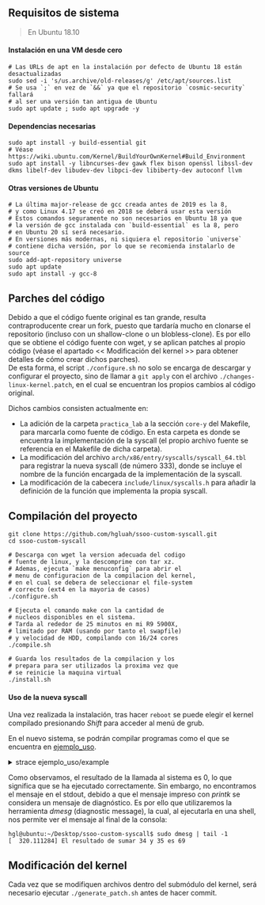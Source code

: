 ## Requisitos de sistema

> En Ubuntu 18.10

#### Instalación en una VM desde cero

```console
# Las URLs de apt en la instalación por defecto de Ubuntu 18 están desactualizadas
sudo sed -i 's/us.archive/old-releases/g' /etc/apt/sources.list
# Se usa `;` en vez de `&&` ya que el repositorio `cosmic-security` fallará
# al ser una versión tan antigua de Ubuntu
sudo apt update ; sudo apt upgrade -y
```

#### Dependencias necesarias

```console
sudo apt install -y build-essential git
# Véase https://wiki.ubuntu.com/Kernel/BuildYourOwnKernel#Build_Environment
sudo apt install -y libncurses-dev gawk flex bison openssl libssl-dev dkms libelf-dev libudev-dev libpci-dev libiberty-dev autoconf llvm
```

#### Otras versiones de Ubuntu

```console
# La última major-release de gcc creada antes de 2019 es la 8,
# y como Linux 4.17 se creó en 2018 se deberá usar esta versión
# Estos comandos seguramente no son necesarios en Ubuntu 18 ya que
# la versión de gcc instalada con `build-essential` es la 8, pero
# en Ubuntu 20 sí será necesario.
# En versiones más modernas, ni siquiera el repositorio `universe`
# contiene dicha versión, por lo que se recomienda instalarlo de source
sudo add-apt-repository universe
sudo apt update
sudo apt install -y gcc-8
```

## Parches del código

Debido a que el código fuente original es tan grande, resulta
contraproducente crear un fork, puesto que tardaría mucho en clonarse
el repositorio (incluso con un shallow-clone o un blobless-clone). Es
por ello que se obtiene el código fuente con wget, y se aplican
patches al propio código (véase el apartado << Modificación del kernel >>
para obtener detalles de cómo crear dichos parches).\
De esta forma, el script `./configure.sh` no solo se encarga de
descargar y configurar el proyecto, sino de llamar a `git apply` con
el archivo `./changes-linux-kernel.patch`, en el cual se encuentran
los propios cambios al código original.

Dichos cambios consisten actualmente en:
- La adición de la carpeta `practica_lab` a la sección `core-y` del
Makefile, para marcarla como fuente de código. En esta carpeta es
donde se encuentra la implementación de la syscall (el propio archivo
fuente se referencia en el Makefile de dicha carpeta).
- La modificación del archivo `arch/x86/entry/syscalls/syscall_64.tbl`
para registrar la nueva syscall (de número 333), donde se incluye el
nombre de la función encargada de la implementación de la syscall.
- La modificación de la cabecera `include/linux/syscalls.h` para
añadir la definición de la función que implementa la propia syscall.

## Compilación del proyecto

```console
git clone https://github.com/hgluah/ssoo-custom-syscall.git
cd ssoo-custom-syscall

# Descarga con wget la version adecuada del codigo
# fuente de linux, y la descomprime con tar xz.
# Ademas, ejecuta `make menuconfig` para abrir el
# menu de configuracion de la compilacion del kernel,
# en el cual se debera de seleccionar el file-system
# correcto (ext4 en la mayoria de casos) 
./configure.sh

# Ejecuta el comando make con la cantidad de
# nucleos disponibles en el sistema.
# Tarda al rededor de 25 minutos en mi R9 5900X,
# limitado por RAM (usando por tanto el swapfile)
# y velocidad de HDD, compilando con 16/24 cores
./compile.sh

# Guarda los resultados de la compilacion y los
# prepara para ser utilizados la proxima vez que
# se reinicie la maquina virtual
./install.sh
```

#### Uso de la nueva syscall

Una vez realizada la instalación, tras hacer `reboot` se puede elegir
el kernel compilado presionando _Shift_ para acceder al menú de grub.

En el nuevo sistema, se podrán compilar programas como el que se
encuentra en [ejemplo_uso](ejemplo_uso/).

<details><summary>strace ejemplo_uso/example</summary>
  
```console
hgl@ubuntu:~/Desktop/ssoo-custom-syscall$ make -C ejemplo_uso/ && strace ejemplo_uso/example
make: Entering directory '/home/hgl/Desktop/ssoo-custom-syscall/ejemplo_uso'
gcc example.c -o example
make: Leaving directory '/home/hgl/Desktop/ssoo-custom-syscall/ejemplo_uso'
execve("ejemplo_uso/example", ["ejemplo_uso/example"], 0x7fff5078bed0 /* 53 vars */) = 0
brk(NULL)                               = 0x55dab760c000
access("/etc/ld.so.nohwcap", F_OK)      = -1 ENOENT (No such file or directory)
access("/etc/ld.so.preload", R_OK)      = -1 ENOENT (No such file or directory)
openat(AT_FDCWD, "/etc/ld.so.cache", O_RDONLY|O_CLOEXEC) = 3
fstat(3, {st_mode=S_IFREG|0644, st_size=70157, ...}) = 0
mmap(NULL, 70157, PROT_READ, MAP_PRIVATE, 3, 0) = 0x7f9003451000
close(3)                                = 0
access("/etc/ld.so.nohwcap", F_OK)      = -1 ENOENT (No such file or directory)
openat(AT_FDCWD, "/lib/x86_64-linux-gnu/libc.so.6", O_RDONLY|O_CLOEXEC) = 3
read(3, "\177ELF\2\1\1\3\0\0\0\0\0\0\0\0\3\0>\0\1\0\0\0\260A\2\0\0\0\0\0"..., 832) = 832
fstat(3, {st_mode=S_IFREG|0755, st_size=1996592, ...}) = 0
mmap(NULL, 8192, PROT_READ|PROT_WRITE, MAP_PRIVATE|MAP_ANONYMOUS, -1, 0) = 0x7f900344f000
mmap(NULL, 2004992, PROT_READ, MAP_PRIVATE|MAP_DENYWRITE, 3, 0) = 0x7f9003265000
mprotect(0x7f9003287000, 1826816, PROT_NONE) = 0
mmap(0x7f9003287000, 1511424, PROT_READ|PROT_EXEC, MAP_PRIVATE|MAP_FIXED|MAP_DENYWRITE, 3, 0x22000) = 0x7f9003287000
mmap(0x7f90033f8000, 311296, PROT_READ, MAP_PRIVATE|MAP_FIXED|MAP_DENYWRITE, 3, 0x193000) = 0x7f90033f8000
mmap(0x7f9003445000, 24576, PROT_READ|PROT_WRITE, MAP_PRIVATE|MAP_FIXED|MAP_DENYWRITE, 3, 0x1df000) = 0x7f9003445000
mmap(0x7f900344b000, 14336, PROT_READ|PROT_WRITE, MAP_PRIVATE|MAP_FIXED|MAP_ANONYMOUS, -1, 0) = 0x7f900344b000
close(3)                                = 0
arch_prctl(ARCH_SET_FS, 0x7f9003450500) = 0
mprotect(0x7f9003445000, 16384, PROT_READ) = 0
mprotect(0x55dab6065000, 4096, PROT_READ) = 0
mprotect(0x7f900348c000, 4096, PROT_READ) = 0
munmap(0x7f9003451000, 70157)           = 0
syscall_0x14d(0x22, 0x23, 0x55dab6063190, 0x7f900344ad80, 0x7f900344ad80, 0x7ffd7168d690) = 0
fstat(1, {st_mode=S_IFCHR|0620, st_rdev=makedev(136, 0), ...}) = 0
brk(NULL)                               = 0x55dab760c000
brk(0x55dab762d000)                     = 0x55dab762d000
write(1, "Resultado de la syscall: 0\n", 27Resultado de la syscall: 0
) = 27
exit_group(0)                           = ?
+++ exited with 0 +++
```  
</details>

Como observamos, el resultado de la llamada al sistema es 0, lo que
significa que se ha ejecutado correctamente. Sin embargo, no
encontramos el mensaje en el stdout, debido a que el mensaje impreso
con _printk_ se considera un mensaje de diagnóstico. Es por ello
que utilizaremos la herramienta _dmesg_ (diagnostic message), la
cual, al ejecutarla en una shell, nos permite ver el mensaje al final
de la consola:

```console
hgl@ubuntu:~/Desktop/ssoo-custom-syscall$ sudo dmesg | tail -1
[  320.111284] El resultado de sumar 34 y 35 es 69
```

## Modificación del kernel

Cada vez que se modifiquen archivos dentro del submódulo del kernel,
será necesario ejecutar `./generate_patch.sh` antes de hacer commit.


